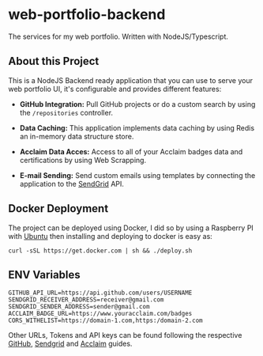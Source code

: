 # web-portfolio-backend
The services for my web portfolio. Written with NodeJS/Typescript.

## About this Project
This is a NodeJS Backend ready application that you can use to serve your web portfolio UI, it's configurable and provides different features:

* **GitHub Integration:** Pull GitHub projects or do a custom search by using the `/repositories` controller.

* **Data Caching:** This application implements data caching by using Redis an in-memory data structure store.

* **Acclaim Data Acces:** Access to all of your Acclaim badges data and certifications by using Web Scrapping.

* **E-mail Sending:** Send custom emails using templates by connecting the application to the [SendGrid](https://sendgrid.com/) API.

## Docker Deployment
The project can be deployed using Docker, I did so by using a Raspberry PI with [Ubuntu](https://ubuntu.com/download/raspberry-pi) then installing and deploying to docker is easy as:
```shell
curl -sSL https://get.docker.com | sh && ./deploy.sh
```

## ENV Variables
```shell
GITHUB_API_URL=https://api.github.com/users/USERNAME
SENDGRID_RECEIVER_ADDRESS=receiver@gmail.com
SENDGRID_SENDER_ADDRESS=sender@gmail.com
ACCLAIM_BADGE_URL=https://www.youracclaim.com/badges
CORS_WITHELIST=https://domain-1.com,https:/domain-2.com
```
Other URLs, Tokens and API keys can be found following the respective [GitHub](https://docs.github.com/en/free-pro-team@latest/github/authenticating-to-github/creating-a-personal-access-token), [Sendgrid](https://sendgrid.com/docs/ui/account-and-settings/api-keys/) and [Acclaim](https://support.youracclaim.com/hc/en-us/articles/360039852511-How-do-I-share-my-Acclaim-Profile-) guides.
